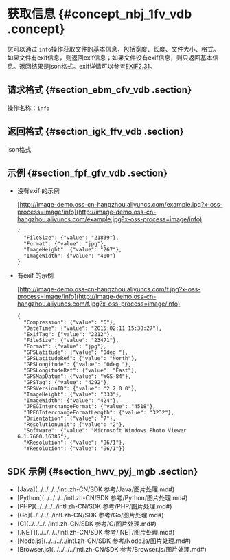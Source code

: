 # 获取信息 {#concept_nbj_1fv_vdb .concept}

您可以通过 `info`操作获取文件的基本信息，包括宽度、长度、文件大小、格式。如果文件有exif信息，则返回exif信息；如果文件没有exif信息，则只返回基本信息。返回结果是json格式。exif详情可以参考[EXIF2.31](http://oss-attachment.cn-hangzhou.oss.aliyun-inc.com/DC-008-Translation-2016-E.pdf)。

## 请求格式 {#section_ebm_cfv_vdb .section}

操作名称：`info`

## 返回格式 {#section_igk_ffv_vdb .section}

json格式

## 示例 {#section_fpf_gfv_vdb .section}

-   没有exif 的示例

    [http://image-demo.oss-cn-hangzhou.aliyuncs.com/example.jpg?x-oss-process=image/info](http://image-demo.oss-cn-hangzhou.aliyuncs.com/example.jpg?x-oss-process=image/info)

    ```
    {
      "FileSize": {"value": "21839"},
      "Format": {"value": "jpg"},
      "ImageHeight": {"value": "267"},
      "ImageWidth": {"value": "400"}
    }
    ```

-   有exif 的示例

    [http://image-demo.oss-cn-hangzhou.aliyuncs.com/f.jpg?x-oss-process=image/info](http://image-demo.oss-cn-hangzhou.aliyuncs.com/f.jpg?x-oss-process=image/info)

    ```
    {
      "Compression": {"value": "6"},
      "DateTime": {"value": "2015:02:11 15:38:27"},
      "ExifTag": {"value": "2212"},
      "FileSize": {"value": "23471"},
      "Format": {"value": "jpg"},
      "GPSLatitude": {"value": "0deg "},
      "GPSLatitudeRef": {"value": "North"},
      "GPSLongitude": {"value": "0deg "},
      "GPSLongitudeRef": {"value": "East"},
      "GPSMapDatum": {"value": "WGS-84"},
      "GPSTag": {"value": "4292"},
      "GPSVersionID": {"value": "2 2 0 0"},
      "ImageHeight": {"value": "333"},
      "ImageWidth": {"value": "424"},
      "JPEGInterchangeFormat": {"value": "4518"},
      "JPEGInterchangeFormatLength": {"value": "3232"},
      "Orientation": {"value": "7"},
      "ResolutionUnit": {"value": "2"},
      "Software": {"value": "Microsoft Windows Photo Viewer 6.1.7600.16385"},
      "XResolution": {"value": "96/1"},
      "YResolution": {"value": "96/1"}}
    ```


## SDK 示例 {#section_hwv_pyj_mgb .section}

-   [Java](../../../../intl.zh-CN/SDK 参考/Java/图片处理.md#)
-   [Python](../../../../intl.zh-CN/SDK 参考/Python/图片处理.md#)
-   [PHP](../../../../intl.zh-CN/SDK 参考/PHP/图片处理.md#)
-   [Go](../../../../intl.zh-CN/SDK 参考/Go/图片处理.md#)
-   [C](../../../../intl.zh-CN/SDK 参考/C/图片处理.md#)
-   [.NET](../../../../intl.zh-CN/SDK 参考/.NET/图片处理.md#)
-   [Node.js](../../../../intl.zh-CN/SDK 参考/Node.js/图片处理.md#)
-   [Browser.js](../../../../intl.zh-CN/SDK 参考/Browser.js/图片处理.md#)

